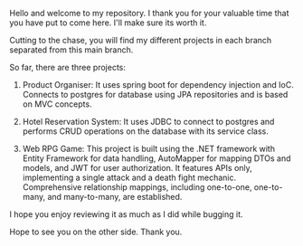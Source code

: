 Hello and welcome to my repository. I thank you for your valuable time that you have put to come here. I'll make sure its worth it.

Cutting to the chase, you will find my different projects in each branch separated from this main branch.

So far, there are three projects:
1. Product Organiser: It uses spring boot for dependency injection and IoC. Connects to postgres for database using JPA repositories and is based on MVC concepts.
   
2. Hotel Reservation System: It uses JDBC to connect to postgres and performs CRUD operations on the database with its service class.

3. Web RPG Game: This project is built using the .NET framework with Entity Framework for data handling, AutoMapper for mapping DTOs and models, and JWT for user authorization. It features APIs only, implementing a single attack and a death fight mechanic. Comprehensive relationship mappings, including one-to-one, one-to-many, and many-to-many, are established.


I hope you enjoy reviewing it as much as I did while bugging it.

Hope to see you on the other side.
Thank you.
